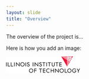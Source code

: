 ```yaml
---
layout: slide
title: "Overview"
---
```


The overview of the project is...

Here is how you add an image:

![iit.png](img/iit.png)
